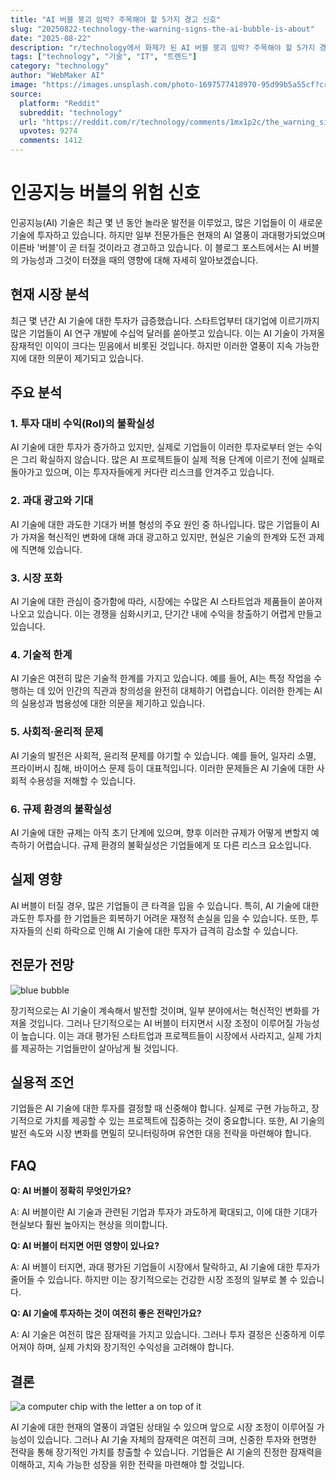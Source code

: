 ```yaml
---
title: "AI 버블 붕괴 임박? 주목해야 할 5가지 경고 신호"
slug: "20250822-technology-the-warning-signs-the-ai-bubble-is-about"
date: "2025-08-22"
description: "r/technology에서 화제가 된 AI 버블 붕괴 임박? 주목해야 할 5가지 경고 신호에 대한 깊이 있는 분석과 인사이트"
tags: ["technology", "기술", "IT", "트렌드"]
category: "technology"
author: "WebMaker AI"
image: "https://images.unsplash.com/photo-1697577418970-95d99b5a55cf?crop=entropy&cs=tinysrgb&fit=max&fm=jpg&ixid=M3w3OTU0NDF8MHwxfHNlYXJjaHwxfHxhcnRpZmljaWFsJTIwaW50ZWxsaWdlbmNlfGVufDF8MHx8fDE3NTU5MDAzMTB8MA&ixlib=rb-4.1.0&q=80&w=1080"
source:
  platform: "Reddit"
  subreddit: "technology"
  url: "https://reddit.com/r/technology/comments/1mx1p2c/the_warning_signs_the_ai_bubble_is_about_to_burst/"
  upvotes: 9274
  comments: 1412
---
```


# 인공지능 버블의 위험 신호

인공지능(AI) 기술은 최근 몇 년 동안 놀라운 발전을 이루었고, 많은 기업들이 이 새로운 기술에 투자하고 있습니다. 하지만 일부 전문가들은 현재의 AI 열풍이 과대평가되었으며 이른바 '버블'이 곧 터질 것이라고 경고하고 있습니다. 이 블로그 포스트에서는 AI 버블의 가능성과 그것이 터졌을 때의 영향에 대해 자세히 알아보겠습니다.

## 현재 시장 분석

최근 몇 년간 AI 기술에 대한 투자가 급증했습니다. 스타트업부터 대기업에 이르기까지 많은 기업들이 AI 연구 개발에 수십억 달러를 쏟아붓고 있습니다. 이는 AI 기술이 가져올 잠재적인 이익이 크다는 믿음에서 비롯된 것입니다. 하지만 이러한 열풍이 지속 가능한지에 대한 의문이 제기되고 있습니다.

## 주요 분석

### 1. 투자 대비 수익(RoI)의 불확실성

AI 기술에 대한 투자가 증가하고 있지만, 실제로 기업들이 이러한 투자로부터 얻는 수익은 그리 확실하지 않습니다. 많은 AI 프로젝트들이 실제 적용 단계에 이르기 전에 실패로 돌아가고 있으며, 이는 투자자들에게 커다란 리스크를 안겨주고 있습니다.

### 2. 과대 광고와 기대

AI 기술에 대한 과도한 기대가 버블 형성의 주요 원인 중 하나입니다. 많은 기업들이 AI가 가져올 혁신적인 변화에 대해 과대 광고하고 있지만, 현실은 기술의 한계와 도전 과제에 직면해 있습니다.

### 3. 시장 포화

AI 기술에 대한 관심이 증가함에 따라, 시장에는 수많은 AI 스타트업과 제품들이 쏟아져 나오고 있습니다. 이는 경쟁을 심화시키고, 단기간 내에 수익을 창출하기 어렵게 만들고 있습니다.

### 4. 기술적 한계

AI 기술은 여전히 많은 기술적 한계를 가지고 있습니다. 예를 들어, AI는 특정 작업을 수행하는 데 있어 인간의 직관과 창의성을 완전히 대체하기 어렵습니다. 이러한 한계는 AI의 실용성과 범용성에 대한 의문을 제기하고 있습니다.

### 5. 사회적·윤리적 문제

AI 기술의 발전은 사회적, 윤리적 문제를 야기할 수 있습니다. 예를 들어, 일자리 소멸, 프라이버시 침해, 바이어스 문제 등이 대표적입니다. 이러한 문제들은 AI 기술에 대한 사회적 수용성을 저해할 수 있습니다.

### 6. 규제 환경의 불확실성

AI 기술에 대한 규제는 아직 초기 단계에 있으며, 향후 이러한 규제가 어떻게 변할지 예측하기 어렵습니다. 규제 환경의 불확실성은 기업들에게 또 다른 리스크 요소입니다.

## 실제 영향

AI 버블이 터질 경우, 많은 기업들이 큰 타격을 입을 수 있습니다. 특히, AI 기술에 대한 과도한 투자를 한 기업들은 회복하기 어려운 재정적 손실을 입을 수 있습니다. 또한, 투자자들의 신뢰 하락으로 인해 AI 기술에 대한 투자가 급격히 감소할 수 있습니다.

## 전문가 전망

![blue bubble](https://images.unsplash.com/photo-1554566490-b43da2d4c8fe?crop=entropy&cs=tinysrgb&fit=max&fm=jpg&ixid=M3w3OTU0NDF8MHwxfHNlYXJjaHwxfHxidWJibGV8ZW58MXwwfHx8MTc1NTkwMDMxMXww&ixlib=rb-4.1.0&q=80&w=1080)

장기적으로는 AI 기술이 계속해서 발전할 것이며, 일부 분야에서는 혁신적인 변화를 가져올 것입니다. 그러나 단기적으로는 AI 버블이 터지면서 시장 조정이 이루어질 가능성이 높습니다. 이는 과대 평가된 스타트업과 프로젝트들이 시장에서 사라지고, 실제 가치를 제공하는 기업들만이 살아남게 될 것입니다.

## 실용적 조언

기업들은 AI 기술에 대한 투자를 결정할 때 신중해야 합니다. 실제로 구현 가능하고, 장기적으로 가치를 제공할 수 있는 프로젝트에 집중하는 것이 중요합니다. 또한, AI 기술의 발전 속도와 시장 변화를 면밀히 모니터링하며 유연한 대응 전략을 마련해야 합니다.

## FAQ

**Q: AI 버블이 정확히 무엇인가요?**

A: AI 버블이란 AI 기술과 관련된 기업과 투자가 과도하게 확대되고, 이에 대한 기대가 현실보다 훨씬 높아지는 현상을 의미합니다.

**Q: AI 버블이 터지면 어떤 영향이 있나요?**

A: AI 버블이 터지면, 과대 평가된 기업들이 시장에서 탈락하고, AI 기술에 대한 투자가 줄어들 수 있습니다. 하지만 이는 장기적으로는 건강한 시장 조정의 일부로 볼 수 있습니다.

**Q: AI 기술에 투자하는 것이 여전히 좋은 전략인가요?**

A: AI 기술은 여전히 많은 잠재력을 가지고 있습니다. 그러나 투자 결정은 신중하게 이루어져야 하며, 실제 가치와 장기적인 수익성을 고려해야 합니다.

## 결론

![a computer chip with the letter a on top of it](https://images.unsplash.com/photo-1697577418970-95d99b5a55cf?crop=entropy&cs=tinysrgb&fit=max&fm=jpg&ixid=M3w3OTU0NDF8MHwxfHNlYXJjaHwxfHxhcnRpZmljaWFsJTIwaW50ZWxsaWdlbmNlfGVufDF8MHx8fDE3NTU5MDAzMTB8MA&ixlib=rb-4.1.0&q=80&w=1080)

AI 기술에 대한 현재의 열풍이 과열된 상태일 수 있으며 앞으로 시장 조정이 이루어질 가능성이 있습니다. 그러나 AI 기술 자체의 잠재력은 여전히 크며, 신중한 투자와 현명한 전략을 통해 장기적인 가치를 창출할 수 있습니다. 기업들은 AI 기술의 진정한 잠재력을 이해하고, 지속 가능한 성장을 위한 전략을 마련해야 할 것입니다.